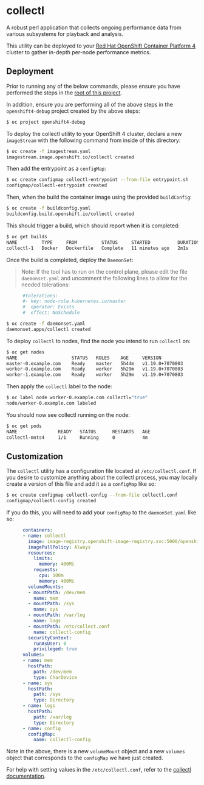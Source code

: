 # collectl
A robust perl application that collects ongoing performance data from various subsystems for playback and analysis.

This utility can be deployed to your [Red Hat OpenShift Container Platform 4](https://www.redhat.com/en/openshift-4) cluster to gather in-depth per-node performance metrics.

## Deployment
Prior to running any of the below commands, please ensure you have performed the steps in the [root of this project](../../README.md).

In addition, ensure you are performing all of the above steps in the `openshift4-debug` project created by the above steps:
```bash
$ oc project openshift4-debug
```

To deploy the collectl utility to your OpenShift 4 cluster, declare a new `imageStream` with the following command from inside of this directory:
```bash
$ oc create -f imagestream.yaml
imagestream.image.openshift.io/collectl created
```

Then add the entrypoint as a `configMap`:
```bash
$ oc create configmap collectl-entrypoint --from-file entrypoint.sh
configmap/collectl-entrypoint created
```

Then, when the  build the container image using the provided `buildConfig`:
```bash
$ oc create -f buildconfig.yaml
buildconfig.build.openshift.io/collectl created
```

This should trigger a build, which should report when it is completed:
```bash
$ oc get builds
NAME         TYPE     FROM         STATUS     STARTED          DURATION
collectl-1   Docker   Dockerfile   Complete   11 minutes ago   2m1s
```

Once the build is completed, deploy the `DaemonSet`:

> Note: If the tool has to run on the control plane, please edit the file `daemonset.yaml` and uncomment the following lines to allow for the needed tolerations:

```bash
      #tolerations:
      #- key: node-role.kubernetes.io/master
      #  operator: Exists
      #  effect: NoSchedule
```

```bash
$ oc create -f daemonset.yaml
daemonset.apps/collectl created
```

To deploy `collectl` to nodes, find the node you intend to run `collectl` on:
```bash
$ oc get nodes
NAME                    STATUS   ROLES    AGE     VERSION
master-0.example.com    Ready    master   5h44m   v1.19.0+7070803
worker-0.example.com    Ready    worker   5h29m   v1.19.0+7070803
worker-1.example.com    Ready    worker   5h29m   v1.19.0+7070803
```

Then apply the `collectl` label to the node:
```bash
$ oc label node worker-0.example.com collectl="true"
node/worker-0.example.com labeled
```

You should now see collectl running on the node:
```bash
$ oc get pods
NAME               READY   STATUS      RESTARTS   AGE
collectl-mnts4     1/1     Running     0          4m
```

## Customization
The `collectl` utility has a configuration file located at `/etc/collectl.conf`.  If you desire to customize anything about the collectl process, you may locally create a version of this file and add it as a `configMap` like so:
```bash
$ oc create configmap collectl-config --from-file collectl.conf
configmap/collectl-config created
```

If you do this, you will need to add your `configMap` to the `daemonSet.yaml` like so:
```yaml
      containers:
      - name: collectl
        image: image-registry.openshift-image-registry.svc:5000/openshift4-debug/collectl
        imagePullPolicy: Always
        resources:
          limits:
            memory: 400Mi
          requests:
            cpu: 100m
            memory: 400Mi
        volumeMounts:
        - mountPath: /dev/mem
          name: mem
        - mountPath: /sys
          name: sys
        - mountPath: /var/log
          name: logs
        - mountPath: /etc/collect.conf
          name: collectl-config
        securityContext:
          runAsUser: 0
          privileged: true
      volumes:
      - name: mem
        hostPath:
          path: /dev/mem
          type: CharDevice
      - name: sys
        hostPath:
          path: /sys
          type: Directory
      - name: logs
        hostPath:
          path: /var/log
          type: Directory
      - name: config
        configMap:
          name: collectl-config 
```

Note in the above, there is a new `volumeMount` object and a new `volumes` object that corresponds to the `configMap` we have just created.

For help with setting values in the `/etc/collectl.conf`, refer to the [collectl documentation](http://collectl.sourceforge.net/).
